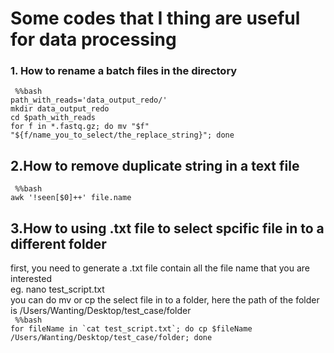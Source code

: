 # Some codes that I thing are useful for data processing

### 1. How to rename a batch files in the directory
``` %%bash``` <br>
```path_with_reads='data_output_redo/'``` <br>
```mkdir data_output_redo``` <br>
```cd $path_with_reads``` <br>
```for f in *.fastq.gz; do mv "$f" "${f/name_you_to_select/the_replace_string}"; done ```


## 2.How to remove duplicate string in a text file

``` %%bash``` <br>
``` awk '!seen[$0]++' file.name ```

## 3.How to using .txt file to select spcific file in to a different folder

first, you need to generate a .txt file contain all the file name that you are interested <br>
eg. nano test_script.txt  <br>
you can do mv or cp the select file in to a folder, here the path of the folder is /Users/Wanting/Desktop/test_case/folder <br>
``` %%bash``` <br>
``` for fileName in `cat test_script.txt`; do cp $fileName /Users/Wanting/Desktop/test_case/folder; done ```
